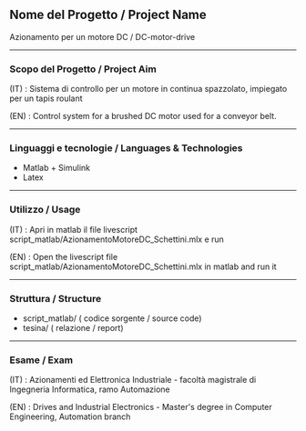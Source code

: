 ## Nome del Progetto / Project Name

Azionamento per un motore DC / DC-motor-drive

---

### Scopo del Progetto / Project Aim

(IT) : Sistema di controllo per un motore in continua spazzolato, impiegato per un tapis roulant 

(EN) : Control system for a brushed DC motor used for a conveyor belt.

---

### Linguaggi e tecnologie / Languages & Technologies

- Matlab + Simulink
- Latex

---

### Utilizzo / Usage

(IT) : Apri in matlab il file livescript script_matlab/AzionamentoMotoreDC_Schettini.mlx e run

(EN) : Open the livescript file script_matlab/AzionamentoMotoreDC_Schettini.mlx in matlab and run it


---

### Struttura / Structure

- script_matlab/   ( codice sorgente / source code)
- tesina/          ( relazione / report)


---

### Esame / Exam

(IT) : Azionamenti ed Elettronica Industriale - facoltà magistrale di Ingegneria Informatica, ramo Automazione

(EN) : Drives and Industrial Electronics - Master's degree in Computer Engineering, Automation branch
